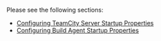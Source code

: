 [//]: # (title: TeamCity Startup Properties)
[//]: # (auxiliary-id: TeamCity Startup Properties)
Please see the following sections:
* [Configuring TeamCity Server Startup Properties](configuring-teamcity-server-startup-properties.md)
* [Configuring Build Agent Startup Properties](configuring-build-agent-startup-properties.md)

